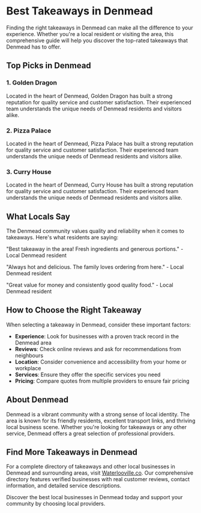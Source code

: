 # Best Takeaways in Denmead

Finding the right takeaways in Denmead can make all the difference to your experience. Whether you're a local resident or visiting the area, this comprehensive guide will help you discover the top-rated takeaways that Denmead has to offer.

## Top Picks in Denmead

### 1. Golden Dragon
Located in the heart of Denmead, Golden Dragon has built a strong reputation for quality service and customer satisfaction. Their experienced team understands the unique needs of Denmead residents and visitors alike.

### 2. Pizza Palace
Located in the heart of Denmead, Pizza Palace has built a strong reputation for quality service and customer satisfaction. Their experienced team understands the unique needs of Denmead residents and visitors alike.

### 3. Curry House
Located in the heart of Denmead, Curry House has built a strong reputation for quality service and customer satisfaction. Their experienced team understands the unique needs of Denmead residents and visitors alike.

## What Locals Say

The Denmead community values quality and reliability when it comes to takeaways. Here's what residents are saying:

"Best takeaway in the area! Fresh ingredients and generous portions." - Local Denmead resident

"Always hot and delicious. The family loves ordering from here." - Local Denmead resident

"Great value for money and consistently good quality food." - Local Denmead resident

## How to Choose the Right Takeaway

When selecting a takeaway in Denmead, consider these important factors:

- **Experience**: Look for businesses with a proven track record in the Denmead area
- **Reviews**: Check online reviews and ask for recommendations from neighbours
- **Location**: Consider convenience and accessibility from your home or workplace
- **Services**: Ensure they offer the specific services you need
- **Pricing**: Compare quotes from multiple providers to ensure fair pricing

## About Denmead

Denmead is a vibrant community with a strong sense of local identity. The area is known for its friendly residents, excellent transport links, and thriving local business scene. Whether you're looking for takeaways or any other service, Denmead offers a great selection of professional providers.

## Find More Takeaways in Denmead

For a complete directory of takeaways and other local businesses in Denmead and surrounding areas, visit [Waterlooville.co](https://waterlooville.co). Our comprehensive directory features verified businesses with real customer reviews, contact information, and detailed service descriptions.

Discover the best local businesses in Denmead today and support your community by choosing local providers.

